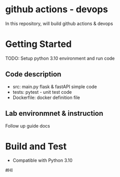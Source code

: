 # github actions - devops
In this repository, will build github actions & devops

# Getting Started
TODO: Setup python 3.10 environment and run code

## Code description
- src: main.py flask & fastAPI simple code
- tests: pytest - unit test code
- Dockerfile: docker definition file

## Lab environmnet & instruction
Follow up guide docs

# Build and Test
- Compatible with Python 3.10

#HI